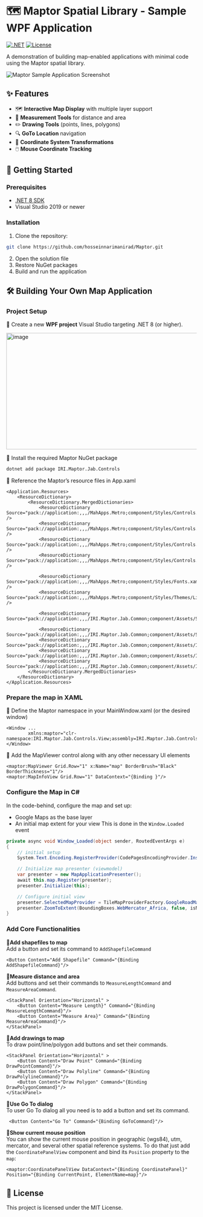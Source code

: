 # 🗺️ Maptor Spatial Library - Sample WPF Application

[![.NET](https://img.shields.io/badge/.NET-8.0-blue)](https://dotnet.microsoft.com/download)
[![License](https://img.shields.io/badge/license-MIT-green)](https://github.com/hosseinnarimanirad/MaptorSamples/blob/main/LICENSE)

A demonstration of building map-enabled applications with minimal code using the Maptor spatial library.

![Maptor Sample Application Screenshot](https://github.com/user-attachments/assets/e4c20caf-89a6-4b95-850e-31f30f8639cc)

## ✨ Features

- 🗺️ **Interactive Map Display** with multiple layer support
- 📏 **Measurement Tools** for distance and area
- ✏️ **Drawing Tools** (points, lines, polygons)
- 🔍 **GoTo Location** navigation
- 🔄 **Coordinate System Transformations**
- 🖱️ **Mouse Coordinate Tracking**

## 🚀 Getting Started

### Prerequisites
- [.NET 8 SDK](https://dotnet.microsoft.com/download/dotnet/8.0)
- Visual Studio 2019 or newer

### Installation
1. Clone the repository:
```bash
git clone https://github.com/hosseinnarimanirad/Maptor.git
```
2. Open the solution file
3. Restore NuGet packages
4. Build and run the application

## 🛠️ Building Your Own Map Application
### Project Setup
📍 Create a new **WPF project** Visual Studio targeting .NET 8 (or higher).
 
<img width="525" height="308" alt="image" src="https://github.com/user-attachments/assets/d0e28161-e6b6-493d-83c0-02ea612ff88f" />

📍 Install the required Maptor NuGet package
```bash
dotnet add package IRI.Maptor.Jab.Controls 
```

📍 Reference the Maptor’s resource files in App.xaml
```
<Application.Resources>
    <ResourceDictionary>
        <ResourceDictionary.MergedDictionaries>
            <ResourceDictionary Source="pack://application:,,,/MahApps.Metro;component/Styles/Controls.xaml" />
            <ResourceDictionary Source="pack://application:,,,/MahApps.Metro;component/Styles/Controls.Slider.xaml" />
            <ResourceDictionary Source="pack://application:,,,/MahApps.Metro;component/Styles/Controls.RadioButton.xaml" />
            <ResourceDictionary Source="pack://application:,,,/MahApps.Metro;component/Styles/Controls.TabControl.xaml" />

            <ResourceDictionary Source="pack://application:,,,/MahApps.Metro;component/Styles/Fonts.xaml" />
            <ResourceDictionary Source="pack://application:,,,/MahApps.Metro;component/Styles/Themes/Light.Amber.xaml" />

            <ResourceDictionary Source="pack://application:,,,/IRI.Maptor.Jab.Common;component/Assets/Styles/ButtonStyles.xaml"/>
  
            <ResourceDictionary Source="pack://application:,,,/IRI.Maptor.Jab.Common;component/Assets/Shapes/Others.xaml"/>
            <ResourceDictionary Source="pack://application:,,,/IRI.Maptor.Jab.Common;component/Assets/IRI.Converters.xaml"/>
            <ResourceDictionary Source="pack://application:,,,/IRI.Maptor.Jab.Common;component/Assets/IRI.Fonts.xaml"/>
            <ResourceDictionary Source="pack://application:,,,/IRI.Maptor.Jab.Common;component/Assets/IRI.Colors.xaml"/>
        </ResourceDictionary.MergedDictionaries>
    </ResourceDictionary>
</Application.Resources>
```

### Prepare the map in XAML

📍 Define the Maptor namespace in your MainWindow.xaml (or the desired window)
```xaml
<Window ...
        xmlns:maptor="clr-namespace:IRI.Maptor.Jab.Controls.View;assembly=IRI.Maptor.Jab.Controls"> 
</Window>
```
📍 Add the MapViewer control along with any other necessary UI elements
```xaml
<maptor:MapViewer Grid.Row="1" x:Name="map" BorderBrush="Black" BorderThickness="1"/>
<maptor:MapInfoView Grid.Row="1" DataContext="{Binding }"/> 
```
### Configure the Map in C#
In the code-behind, configure the map and set up:
- Google Maps as the base layer
- An initial map extent for your view
This is done in the `Window.Loaded` event
```csharp
private async void Window_Loaded(object sender, RoutedEventArgs e)
{
    // initial setup
    System.Text.Encoding.RegisterProvider(CodePagesEncodingProvider.Instance);

    // Initialize map presenter (viewmodel)
    var presenter = new MapApplicationPresenter();
    await this.map.Register(presenter);
    presenter.Initialize(this);

    // Configure initial view
    presenter.SelectedMapProvider = TileMapProviderFactory.GoogleRoadMap;
    presenter.ZoomToExtent(BoundingBoxes.WebMercator_Africa, false, isNewExtent: true);
}
 ```

### Add Core Functionalities

📍**Add shapefiles to map**  
Add a button and set its command to `AddShapefileCommand`

```xaml
<Button Content="Add Shapefile" Command="{Binding AddShapefileCommand}"/>
```

📍**Measure distance and area**  
Add buttons and set their commands to `MeasureLengthCommand` and `MeasureAreaCommand`.

```xaml
<StackPanel Orientation="Horizontal" >     
    <Button Content="Measure Length}" Command="{Binding MeasureLengthCommand}"/>
    <Button Content="Measure Area}" Command="{Binding MeasureAreaCommand}"/>
</StackPanel>
```

📍**Add drawings to map**  
To draw point/line/polygon add buttons and set their commands.
```xaml
<StackPanel Orientation="Horizontal" > 
    <Button Content="Draw Point" Command="{Binding DrawPointCommand}"/>
    <Button Content="Draw Polyline" Command="{Binding DrawPolylineCommand}"/>
    <Button Content="Draw Polygon" Command="{Binding DrawPolygonCommand}"/> 
</StackPanel>
```

📍**Use Go To dialog**  
To user Go To dialog all you need is to add a button and set its command.
```xaml
 <Button Content="Go To" Command="{Binding GoToCommand}"/>
```

📍**Show current mouse position**  
You can show the current mouse position in geographic (wgs84), utm, mercator, and several other spatial reference systems. To do that just add the `CoordinatePanelView` component and bind its `Position` property to the `map`:
```xaml
<maptor:CoordinatePanelView DataContext="{Binding CoordinatePanel}" Position="{Binding CurrentPoint, ElementName=map}"/>
```

## 📜 License
This project is licensed under the MIT License.

